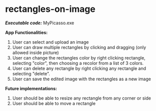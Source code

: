 # rectangles-on-image

***Executable code:*** MyPicasso.exe

**App Functionalities:**
1) User can select and upload an image
2) User can draw multiple rectangles by clicking and dragging (only allowed inside picture)
4) User can change the rectangles color by right clicking rectangle, selecting "color", then choosing a recolor from a list of 3 colors.
5) User can delete any rectangle by right clicking any rectangle and selecting "delete".
6) User can save the edited image with the rectangles as a new image

**Future implementations:** 
1) User should be able to resize any rectangle from any corner or side
2) User should be able to move a rectangle

